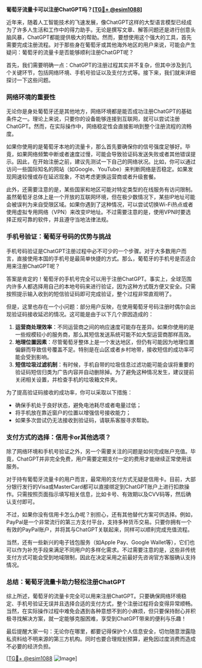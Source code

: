 **葡萄牙流量卡可以注册ChatGPT吗？[[TG💪+ @esim1088](https://t.me/s/esim1088)]**

近年来，随着人工智能技术的飞速发展，像ChatGPT这样的大型语言模型已经成为了许多人生活和工作中的得力助手。无论是撰写文章、解答问题还是进行创意头脑风暴，ChatGPT都能提供极大的帮助。然而，要想使用这个强大的工具，首先需要完成注册流程。对于那些身在葡萄牙或其他海外地区的用户来说，可能会产生疑问：葡萄牙的流量卡是否能够顺利注册ChatGPT呢？

首先，我们需要明确一点：ChatGPT的注册过程其实并不复杂，但其中涉及到几个关键环节，包括网络环境、手机号验证以及支付方式等。接下来，我们就来详细探讨一下这些问题。

### **网络环境的重要性**

无论你是身处葡萄牙还是其他地方，网络环境都是能否成功注册ChatGPT的基础条件之一。理论上来说，只要你的设备能够连接到互联网，就可以尝试注册ChatGPT。然而，在实际操作中，网络稳定性会直接影响到整个注册流程的流畅度。

如果你使用的是葡萄牙本地的流量卡，那么首先要确保你的信号强度足够好。毕竟，如果网络频繁中断或者速度过慢，可能会导致验证码发送失败或者其他错误提示。因此，在开始注册之前，建议先测试一下自己的网络状况。比如，你可以通过访问一些国际知名的网站（如Google、YouTube）来判断网络是否稳定。如果发现网速较慢或存在延迟现象，不妨考虑更换运营商或者升级套餐。

此外，还需要注意的是，某些国家和地区可能对特定类型的在线服务有访问限制。虽然葡萄牙总体上是一个开放的互联网环境，但在极少数情况下，某些IP地址可能会被误判为来自受限区域。如果你遇到了这种情况，可以尝试切换Wi-Fi热点或者使用虚拟专用网络（VPN）来改变IP地址。不过需要注意的是，使用VPN时要选择正规可靠的软件，并且遵守当地法律法规。

### **手机号验证：葡萄牙号码的优势与挑战**

手机号码验证是ChatGPT注册过程中必不可少的一个步骤。对于大多数用户而言，直接使用本国的手机号是最简单快捷的方式。那么，葡萄牙的手机号是否适合用来注册ChatGPT呢？

答案是肯定的！葡萄牙的手机号完全可以用于注册ChatGPT。事实上，全球范围内许多人都选择用自己的本地号码来进行验证，因为这种方式既方便又安全。只需按照提示输入收到的短信验证码即可完成验证，整个过程非常直观明了。

但是，这里也存在一个小问题：部分用户反映，在使用葡萄牙号码注册时偶尔会出现验证码接收延迟的情况。这可能是由于以下几个原因造成的：

1. **运营商处理效率**：不同运营商之间的响应速度可能存在差异。如果你使用的是一些规模较小的服务商，那么其短信发送系统可能不如大型运营商那样高效。
2. **地理位置因素**：尽管葡萄牙整体上是一个发达地区，但仍有可能因为地理位置偏僻而导致信号覆盖不足。特别是在山区或者乡村地带，接收短信的成功率可能会受到影响。
3. **短信垃圾过滤机制**：有时候，手机自带的垃圾信息过滤功能可能会误将重要的验证码短信归类为广告内容并自动删除掉。为了避免这种情况发生，建议提前关闭相关设置，并检查手机的垃圾箱文件夹。

为了提高验证码接收的成功率，你可以采取以下措施：

- 确保手机处于良好状态，避免电池耗尽或者电量过低；
- 将手机放在靠近窗户的位置以增强信号接收能力；
- 如果多次尝试仍无法接收到验证码，请联系客服寻求帮助。

### **支付方式的选择：信用卡or其他选项？**

除了网络环境和手机号验证之外，另一个需要关注的问题是如何完成账户充值。毕竟，ChatGPT并非完全免费，用户需要定期支付一定的费用才能继续正常使用该服务。

对于持有葡萄牙流量卡的用户而言，最常用的支付方式无疑是信用卡。目前，大部分银行发行的Visa或MasterCard都可以直接绑定到ChatGPT账户上进行扣款操作。只需按照页面指示填写相关信息，比如卡号、有效期以及CVV码等，然后确认支付即可。

不过，如果你没有信用卡怎么办呢？别担心，还有其他替代方案可供选择。例如，PayPal是一个非常流行的第三方支付平台，支持多种货币交易。只要你拥有一个有效的PayPal账户，并将其与ChatGPT关联起来，同样可以顺利完成充值流程。

当然，还有一些新兴的电子钱包服务（如Apple Pay、Google Wallet等），它们也可以作为补充手段来满足不同用户的多样化需求。不过需要注意的是，这些非传统支付方式可能会受到地域限制，因此在决定采用之前最好先咨询官方客服确认支持情况。

### **总结：葡萄牙流量卡助力轻松注册ChatGPT**

综上所述，葡萄牙的流量卡完全可以用来注册ChatGPT。只要确保网络环境稳定、手机号验证无误并且选择合适的支付方式，整个注册过程将会变得异常顺畅。当然，在实际操作过程中难免会遇到各种意想不到的小麻烦，但只要保持耐心并积极寻找解决方案，就一定能够克服困难，享受到ChatGPT带来的便利与乐趣！

最后提醒大家一句：无论你在哪里，都要记得保护个人信息安全，切勿随意泄露隐私资料给不明来源的第三方机构。同时也要合理规划预算，避免因过度消费而造成不必要的经济负担。

[[TG💪+ @esim1088](https://t.me/s/esim1088) ![Image](https://i.postimg.cc/4NQfJmqS/Snipaste-2025-05-13-00-14-12.png)]